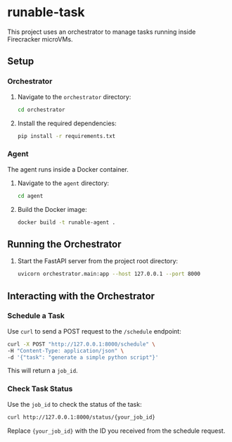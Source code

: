 # runable-task

This project uses an orchestrator to manage tasks running inside Firecracker microVMs.

## Setup

### Orchestrator

1.  Navigate to the `orchestrator` directory:
    ```bash
    cd orchestrator
    ```
2.  Install the required dependencies:
    ```bash
    pip install -r requirements.txt
    ```

### Agent

The agent runs inside a Docker container.

1.  Navigate to the `agent` directory:
    ```bash
    cd agent
    ```
2.  Build the Docker image:
    ```bash
    docker build -t runable-agent .
    ```

## Running the Orchestrator

1.  Start the FastAPI server from the project root directory:
    ```bash
    uvicorn orchestrator.main:app --host 127.0.0.1 --port 8000
    ```

## Interacting with the Orchestrator

### Schedule a Task

Use `curl` to send a POST request to the `/schedule` endpoint:

```bash
curl -X POST "http://127.0.0.1:8000/schedule" \
-H "Content-Type: application/json" \
-d '{"task": "generate a simple python script"}'
```

This will return a `job_id`.

### Check Task Status

Use the `job_id` to check the status of the task:

```bash
curl http://127.0.0.1:8000/status/{your_job_id}
```

Replace `{your_job_id}` with the ID you received from the schedule request.
